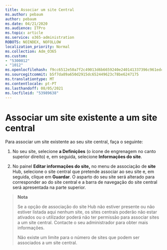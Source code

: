 ```yaml
---
title: Associar um site Central
ms.author: pebaum
author: pebaum
ms.date: 04/21/2020
ms.audience: ITPro
ms.topic: article
ms.service: o365-administration
ROBOTS: NOINDEX, NOFOLLOW
localization_priority: Normal
ms.collection: Adm_O365
ms.custom:
- "5300012"
- "1012"
ms.openlocfilehash: f9cc6512e50a7f2c49013d6b6659240e240141337396c961edc04225e130f54b
ms.sourcegitcommit: b5f7da89a650d2915dc652449623c78be6247175
ms.translationtype: MT
ms.contentlocale: pt-PT
ms.lasthandoff: 08/05/2021
ms.locfileid: "53989638"
---
```

# <a name="associate-existing-site-with-a-hub-site"></a>Associar um site existente a um site central

Para associar um site existente ao seu site central, faça o seguinte:
  
1. No seu site, selecione **a Definições** (o ícone de engrenagem no canto superior direito) e, em seguida, selecione **Informações do site**.

2. No painel **Editar informações do site,** no menu de associação de **site** Hub, selecione o site central que pretende associar ao seu site e, em seguida, clique em **Guardar**. O asparto do seu site será alterado para corresponder ao do site central e a barra de navegação do site central será apresentada na parte superior.

>**Nota**
>
>Se a opção de associação do site Hub não estiver presente ou não estiver listada aqui nenhum site, os sites centrais poderão não estar ativados ou o utilizador poderá não ter permissão para associar sites a um site central. Contacte o seu administrador para obter mais informações.
>
>Não existe um limite para o número de sites que podem ser associados a um site central.
  